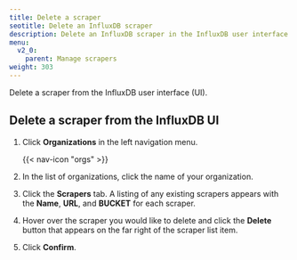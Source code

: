 ```yaml
---
title: Delete a scraper
seotitle: Delete an InfluxDB scraper
description: Delete an InfluxDB scraper in the InfluxDB user interface.
menu:
  v2_0:
    parent: Manage scrapers
weight: 303
---
```


Delete a scraper from the InfluxDB user interface (UI).

## Delete a scraper from the InfluxDB UI
1. Click **Organizations** in the left navigation menu.

    {{< nav-icon "orgs" >}}

2. In the list of organizations, click the name of your organization.
3. Click the **Scrapers** tab. A listing of any existing scrapers appears with the
   **Name**, **URL**, and **BUCKET** for each scraper.
4. Hover over the scraper you would like to delete and click the **Delete** button
   that appears on the far right of the scraper list item.
5. Click **Confirm**.
